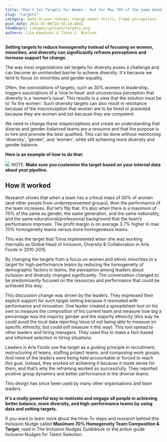 ```yaml
---
title: "Don't Set Targets for Women - but for Max 70% of the Same Gender"
slug: "targets"
category: Data-driven change, change maker skills, frame perceptions
post_date: 2021-03-06T16:50:10.884Z
thumbnail: /images/uploads/targets.png
authors: Lisa Kepinski & Tinna C. Nielsen
---
```


**Setting targets to reduce homogeneity instead of focusing on women, minorities, and diversity can significantly reframe perceptions and increase support for change.**

The way most organisations set targets for diversity poses a challenge and can become an unintended barrier to achieve diversity. It's because we tend to focus on minorities and gender equality. 

Often, the connotations of targets, such as 30% women in leadership, triggers associations of a ‘nice to have’ and unconscious perception that diversity is a ‘women’s issue’. This results in a view that the solution must be to’ fix the women’. Such diversity targets can also result in resistance because of the misconception that women are to be hired or promoted because they are women and not because they are competent. 

We need to change these misperceptions and create an understanding that diverse and gender-balanced teams are a resource and that the purpose is to hire and promote the best qualified. This can be done without mentioning 'diversity', 'gender', and 'women', while still achieving more diversity and gender balance. 

**Here is an example of how to do that:** 

![](/images/uploads/target-nudge.png)
NOTE: **Make sure you customise the target based on your internal data about your pipeline.**

## How it worked

Research shows that when a team has a critical mass of 30% of women (and other people from underrepresented groups), then the performance of the team increases. But let’s flip that. It’s also when there is a maximum of 70% of the same as gender, the same generation, and the same nationality, and the same educational/professional background that the team’s performance improves. The profit margin is on average 3.7% higher in max 70% homogeneity teams versus more homogeneous teams. 

This was the target that Tinna implemented when she was working internally as Global Head of Inclusion, Diversity & Collaboration in Arla Foods in 2010-2015. 

By changing the targets from a focus on women and ethnic minorities to a target for high-performance teams by reducing the homogeneity of demographic factors in teams, the perception among leaders about inclusion and diversity changed significantly. The conversation changed to be predominantly focused on the resources and performance that could be achieved this way. 

This discussion change was driven by the leaders. They expressed their explicit support for such target setting because it resonated with performance and innovation. One leader created a spreadsheet tool on his own to measure the composition of his current team and measure how big a percentage was the majority gender and the majority ethnicity (this way he could avoid the local data reporting issue of not being able to measure on specific ethnicity, but could still measure it this way). This tool spread to other leaders and hiring managers. They used this to make a fact-based and informed selection in hiring situations. 

Leaders in Arla Foods use the target as a guiding principle in recruitment, restructuring of teams, staffing project teams, and composing work groups. And none of the leaders were being held accountable or forced to reach this goal. Instead, they worked on achieving it because it made sense for them, and that’s why the reframing worked so successfully. They reported positive group dynamics and better performance in the diverse teams.

This design has since been used by many other organisations and team leaders.

**It's a really powerful way to motivate and engage all people in achieving better balance, more diversity, and high-performance teams by using data and setting targets.**

If you want to learn more about the How-To steps and research behind this Inclusion Nudge called **Maximum 70% Homogeneity Team Composition & Target**, read in The Inclusion Nudges Guidebook or the action guide Inclusion Nudges for Talent Selection.

